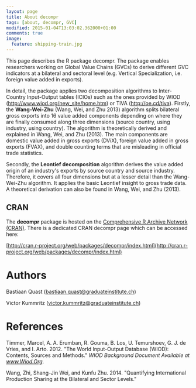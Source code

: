 ```yaml
---
layout: page
title: About decompr
tags: [about, decompr, GVC]
modified: 2015-01-04T13:03:02.362000+01:00
comments: true
image:
  feature: shipping-train.jpg
---
```


This page describes the R package decompr. The package enables researchers working on Global Value Chains (GVCs) to derive different GVC indicators at a bilateral and sectoral level (e.g. Vertical Specialization, i.e. foreign value added in exports).

In detail, the package applies two decomposition algorithms to Inter-Country Input-Output tables (ICIOs) such as the ones provided by WIOD (http://www.wiod.org/new_site/home.htm) or TiVA (http://oe.cd/tiva).
Firstly, the **Wang-Wei-Zhu** (Wang, Wei, and Zhu 2013) algorithm splits bilateral gross exports into 16 value added components depending on where they are finally consumed along three dimensions (source country, using industry, using country).
The algorithm is theoretically derived and explained in Wang, Wei, and Zhu (2013).
The main components are domestic value added in gross exports (DViX), foreign value added in gross exports (FVAX), and double counting terms that are misleading in official trade statistics.

Secondly, the **Leontief decomposition** algorithm derives the value added origin of an industry's exports by source country and source industry.
Therefore, it covers all four dimensions but at a lesser detail than the Wang-Wei-Zhu algorithm. It applies the basic Leontief insight to gross trade data.
A theoretical derivation can also be found in Wang, Wei, and Zhu (2013).

## CRAN
The **decompr** package is hosted on the [Comprehensive R Archive Network (CRAN)](http://cran.r-project.org/). There is a dedicated CRAN decompr page which can be accessed here:

[http://cran.r-project.org/web/packages/decompr/index.html](http://cran.r-project.org/web/packages/decompr/index.html)

# Authors
Bastiaan Quast (bastiaan.quast@graduateinstitute.ch)

Victor Kummritz (victor.kummritz@graduateinstitute.ch)

# References
Timmer, Marcel, A. A. Erumban, R. Gouma, B. Los, U. Temurshoev, G. J. de Vries, and I. Arto. 2012. "The World Input-Output Database (WIOD): Contents, Sources and Methods." *WIOD Background Document Available at www.Wiod.Org*.

Wang, Zhi, Shang-Jin Wei, and Kunfu Zhu. 2014. "Quantifying International Production Sharing at the Bilateral and Sector Levels."
